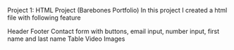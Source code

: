 Project 1: HTML Project (Barebones Portfolio)
In this project I created a html file with following feature

Header
Footer
Contact form with buttons, email input, number input, first name and last name
Table
Video
Images

